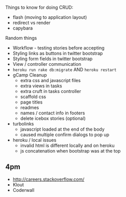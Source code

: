 Things to know for doing CRUD:

* flash (moving to application layout)
* redirect vs render
* capybara

Random things

* Workflow - testing stories before accepting
* Styling links as buttons in twitter bootstrap
* Styling form fields in twitter bootstrap
* View / controller communication
* `heroku run rake db:migrate` AND `heroku restart`
* gCamp Cleanup
    * extra css and javascript files
    * extra views in tasks
    * extra cruft in tasks controller
    * scaffold css
    * page titles
    * readmes
    * names / contact info in footers
    * delete icebox stories (optional)
* turbolinks
    * javascript loaded at the end of the body
    * caused multiple confirm dialogs to pop up
* heroku / local issues
    * invalid html is different locally and on heroku
    * js concatenation when bootstrap was at the top

## 4pm

* http://careers.stackoverflow.com/
* Klout
* Coderwall
